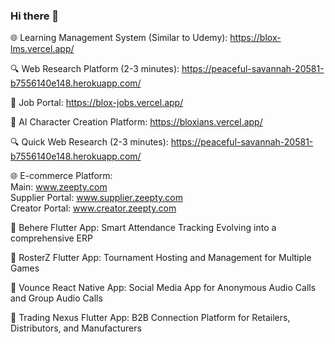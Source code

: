 ### Hi there 👋

🌐 Learning Management System (Similar to Udemy):
https://blox-lms.vercel.app/

🔍 Web Research Platform (2-3 minutes):
https://peaceful-savannah-20581-b7556140e148.herokuapp.com/

💼 Job Portal:
https://blox-jobs.vercel.app/

🤖 AI Character Creation Platform:
https://bloxians.vercel.app/

🔍 Quick Web Research (2-3 minutes):
https://peaceful-savannah-20581-b7556140e148.herokuapp.com/

🌐 E-commerce Platform:<br />Main: www.zeepty.com<br />Supplier Portal: www.supplier.zeepty.com<br />Creator Portal: www.creator.zeepty.com

📱 Behere Flutter App:
Smart Attendance Tracking
Evolving into a comprehensive ERP

📱 RosterZ Flutter App:
Tournament Hosting and Management for Multiple Games

📱 Vounce React Native App:
Social Media App for Anonymous Audio Calls and Group Audio Calls

📱 Trading Nexus Flutter App:
B2B Connection Platform for Retailers, Distributors, and Manufacturers

<!--
**tushar-bisht0409/tushar-bisht0409** is a ✨ _special_ ✨ repository because its `README.md` (this file) appears on your GitHub profile.

Here are some ideas to get you started:

- 🔭 I’m currently working on ...
- 🌱 I’m currently learning ...
- 👯 I’m looking to collaborate on ...
- 🤔 I’m looking for help with ...
- 💬 Ask me about ...
- 📫 How to reach me: ...
- 😄 Pronouns: ...
- ⚡ Fun fact: ...
-->
